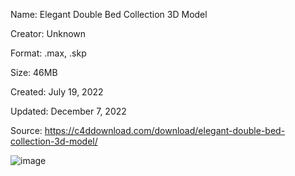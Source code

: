 Name: Elegant Double Bed Collection 3D Model

Creator: Unknown

Format: .max, .skp

Size: 46MB

Created: July 19, 2022

Updated:  December 7, 2022

Source: https://c4ddownload.com/download/elegant-double-bed-collection-3d-model/

![image](https://github.com/user-attachments/assets/fdb5d5f9-62c8-4fcc-a7b6-8ec28e5ba2cf)
